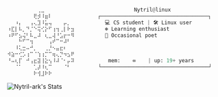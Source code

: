 
```python 
⠀⠀⠀⠀⠀⠀⠀⠀⢀⣀⠀⠀⠀⠀⠀⠀⠀⠀⠀                 ⠀Nytril@linux 
⠀⠀⠀⠀⠀⠀⠀⢟⡺⠸⣶⠇⠀⠀⠀          ⠀┌───────────────────────────────────┐  
⠀⠀⠰⡄⠀⠀⢠⢄⣹⠸⣥⢤⠀⠀⠀⡤⡀⠀          💻 CS student | 🛠️ Linux user  
⠰⣏⡇⠧⡀⠙⡈⠑⢭⢊⡕⠋⢰⢲⢀⡇⠗⣲          ❄️ Learning enthusiast
⠰⠟⠋⣢⢬⠃⠧⣀⠼⠀⢆⣀⢼⠘⣡⡖⠒⠻          📜 Occasional poet  
⠀⠀⠀⠓⠋⠉⢲⠀⠀⠀⠀⢠⠞⠉⠒⠼⠃   ⠀       
⠀⠀⠸⢅⣒⠤⠚⡀⠀⠀⢀⡘⠢⣤⣖⠆⠀⠀  
⠺⣵⠒⢊⡡⢰⠉⠈⢱⢰⡉⠉⢶⢄⡙⠲⣢⠟  
⠘⠤⢆⡏⠀⠚⢠⣖⣽⢸⣕⢢⠸⠼⠈⠂⡤⠽           mem:    ∞    | up: 19+ years  
⠀⠀⠈⠁⠀⠀⠀⢁⡼⠸⢆⠉⠀⠀⠀⠈⠃         └───────────────────────────────────┘  
⠀⠀⠀⠀⠀⠀⠀⠗⢺⣸⠗⠗⠀⠀⠀⠀⠀⠀  
```

![Nytril-ark's Stats](https://github-readme-stats.vercel.app/api?username=Nytril-ark&theme=gotham&show_icons=true&hide_border=true&count_private=true)
